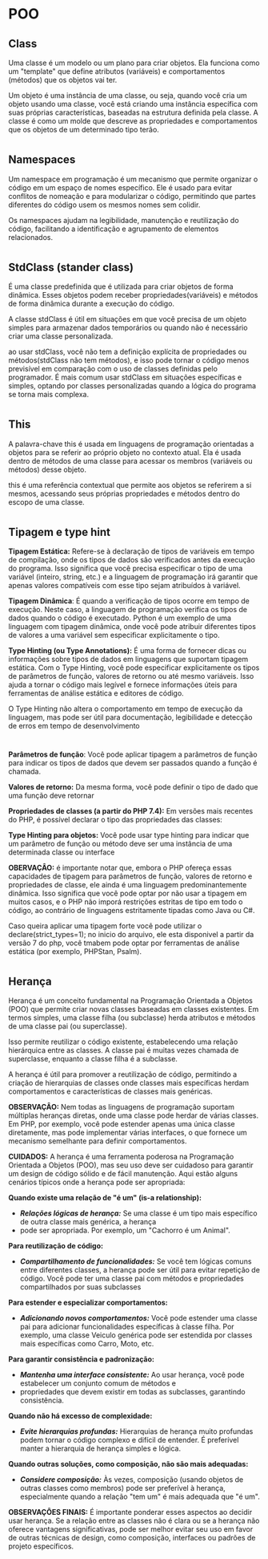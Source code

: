 # POO

## Class

Uma classe é um modelo ou um plano para criar objetos. 
Ela funciona como um "template" que define atributos (variáveis) e comportamentos (métodos)
que os objetos vai ter.

Um objeto é uma instância de uma classe, ou seja, quando você cria um objeto usando uma classe,
você está criando uma instância específica com suas próprias características,
baseadas na estrutura definida pela classe. A classe é como um molde que descreve as propriedades
e comportamentos que os objetos de um determinado tipo terão.
#

## Namespaces

Um namespace em programação é um mecanismo que permite organizar o código em um espaço de nomes específico.
Ele é usado para evitar conflitos de nomeação e para modularizar o código, permitindo que partes diferentes
do código usem os mesmos nomes sem colidir.

Os namespaces ajudam na legibilidade, manutenção e reutilização do código,
facilitando a identificação e agrupamento de elementos relacionados.
#

## StdClass (stander class)

É uma classe predefinida que é utilizada para criar objetos de forma dinâmica. Esses objetos podem receber
propriedades(variáveis) e métodos de forma dinâmica durante a execução do código.

A classe stdClass é útil em situações em que você precisa de um objeto simples para armazenar dados temporários
ou quando não é necessário criar uma classe personalizada.

ao usar stdClass, você não tem a definição explícita de propriedades ou métodos(stdClass não tem métodos),
e isso pode tornar o código menos previsível em comparação com o uso de classes definidas pelo programador.
É mais comum usar stdClass em situações específicas e simples, optando por classes personalizadas quando
a lógica do programa se torna mais complexa.
#

## This
A palavra-chave this é usada em linguagens de programação orientadas a objetos para se referir
ao próprio objeto no contexto atual. Ela é usada dentro de métodos de uma classe para acessar 
os membros (variáveis ou métodos) desse objeto.

this é uma referência contextual que permite aos objetos se referirem a si mesmos,
acessando seus próprias propriedades e métodos dentro do escopo de uma classe.
#

## Tipagem e type hint

**Tipagem Estática:** Refere-se à declaração de tipos de variáveis em tempo de compilação, onde os tipos de dados 
são verificados antes da execução do programa. Isso significa que você precisa especificar o tipo 
de uma variável (inteiro, string, etc.) e a linguagem de programação irá garantir que apenas valores compatíveis com
esse tipo sejam atribuídos à variável.

**Tipagem Dinâmica**: É quando a verificação de tipos ocorre em tempo de execução. Neste caso, 
a linguagem de programação verifica os tipos de dados quando o código é executado. Python é um exemplo de uma linguagem
com tipagem dinâmica, onde você pode atribuir diferentes tipos de valores a uma variável sem especificar explicitamente o tipo.

**Type Hinting (ou Type Annotations):** É uma forma de fornecer dicas ou informações sobre tipos de dados em linguagens
que suportam tipagem estática. Com o Type Hinting, você pode especificar explicitamente os tipos de 
parâmetros de função, valores de retorno ou até mesmo variáveis. Isso ajuda a tornar o código mais legível e fornece
informações úteis para ferramentas de análise estática e editores de código.

O Type Hinting não altera o comportamento em tempo de execução da linguagem, mas pode ser útil para documentação,
legibilidade e detecção de erros em tempo de desenvolvimento
#
**Parâmetros de função**: Você pode aplicar tipagem a parâmetros de função para indicar os tipos de dados que devem
ser passados quando a função é chamada.

**Valores de retorno:** Da mesma forma, você pode definir o tipo de dado que uma função deve retornar

**Propriedades de classes (a partir do PHP 7.4):** Em versões mais recentes do PHP, é possível declarar o tipo das
propriedades das classes:

**Type Hinting para objetos:** Você pode usar type hinting para indicar que um parâmetro de função ou método deve 
ser uma instância de uma determinada classe ou interface

**OBERVAÇÂO:**  é importante notar que, embora o PHP ofereça essas capacidades de tipagem para parâmetros de função,
valores de retorno e propriedades de classe, ele ainda é uma linguagem predominantemente dinâmica. Isso significa que 
você pode optar por não usar a tipagem em muitos casos, e o PHP não imporá restrições estritas de tipo em todo o código,
ao contrário de linguagens estritamente tipadas como Java ou C#.

Caso queira aplicar uma tipagem forte você pode utilizar o declare(strict_types=1); no inicio do arquivo, ele esta 
disponivel a partir da versão 7 do php, você tmabem pode optar por ferramentas de análise estática 
(por exemplo, PHPStan, Psalm).
#

## Herança

Herança é um conceito fundamental na Programação Orientada a Objetos (POO) que permite criar novas classes baseadas em
classes existentes. Em termos simples, uma classe filha (ou subclasse) herda atributos e métodos de uma classe pai
(ou superclasse).

Isso permite reutilizar o código existente, estabelecendo uma relação hierárquica entre as classes. A classe pai é 
muitas vezes chamada de superclasse, enquanto a classe filha é a subclasse.

A herança é útil para promover a reutilização de código, permitindo a criação de hierarquias de classes onde classes
mais específicas herdam comportamentos e características de classes mais genéricas.

**OBSERVAÇÂO:** Nem todas as linguagens de programação suportam múltiplas heranças diretas, onde uma classe pode herdar
de várias classes. Em PHP, por exemplo, você pode estender apenas uma única classe diretamente, mas pode implementar
várias interfaces, o que fornece um mecanismo semelhante para definir comportamentos. 

**CUIDADOS:**
A herança é uma ferramenta poderosa na Programação Orientada a Objetos (POO), mas seu uso deve ser cuidadoso para 
garantir um design de código sólido e de fácil manutenção. Aqui estão alguns cenários típicos onde a herança pode 
ser apropriada:

**Quando existe uma relação de "é um" (is-a relationship):**

- _**Relações lógicas de herança:**_ Se uma classe é um tipo mais específico de outra classe mais genérica, a herança
- pode ser apropriada. Por exemplo, um "Cachorro é um Animal".

**Para reutilização de código:**

- _**Compartilhamento de funcionalidades:**_ Se você tem lógicas comuns entre diferentes classes, a herança pode ser útil
para evitar repetição de código. Você pode ter uma classe pai com métodos e propriedades compartilhados por 
suas subclasses

**Para estender e especializar comportamentos:**

- _**Adicionando novos comportamentos:**_ Você pode estender uma classe pai para adicionar funcionalidades específicas à
classe filha. Por exemplo, uma classe Veiculo genérica pode ser estendida por classes mais específicas 
como Carro, Moto, etc.

**Para garantir consistência e padronização:**

- _**Mantenha uma interface consistente:**_ Ao usar herança, você pode estabelecer um conjunto comum de métodos e 
- propriedades que devem existir em todas as subclasses, garantindo consistência.

**Quando não há excesso de complexidade:**

- _**Evite hierarquias profundas:**_ Hierarquias de herança muito profundas podem tornar o código complexo e difícil de
entender. É preferível manter a hierarquia de herança simples e lógica.

**Quando outras soluções, como composição, não são mais adequadas:**

- _**Considere composição:**_ Às vezes, composição (usando objetos de outras classes como membros) pode ser 
preferível à herança, especialmente quando a relação "tem um" é mais adequada que "é um".

**OBSERVAÇÔES FINAIS:** É importante ponderar esses aspectos ao decidir usar herança. Se a relação entre as classes 
não é clara ou se a herança não oferece vantagens significativas, pode ser melhor evitar seu uso em favor de outras
técnicas de design, como composição, interfaces ou padrões de projeto específicos.













